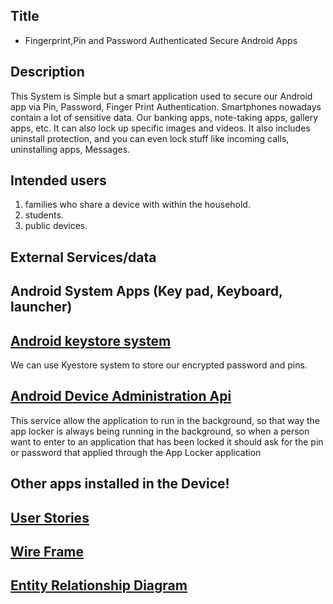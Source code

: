 ## Title

* Fingerprint,Pin and Password Authenticated Secure Android Apps

## Description

This System is Simple but a smart application used to secure our Android app via Pin, Password, Finger Print Authentication. Smartphones nowadays contain a lot of sensitive data. Our banking apps, note-taking apps, gallery apps, etc.
It can also lock up specific images and videos. It also includes uninstall protection, and you can even lock stuff like incoming calls, uninstalling apps, Messages.


## Intended users
 1. families who share a device with within the household.
 2. students.
 3. public devices.
 
## External Services/data
 
## Android System Apps (Key pad, Keyboard, launcher)
## [Android keystore system](https://developer.android.com/training/articles/keystore)
We can use Kyestore system to  store our encrypted password and pins. 
## [Android Device Administration Api](https://developer.android.com/reference/android/app/admin/DeviceAdminService?hl=en)
This service allow the application to run in the background, so that way the app locker is always being running in the background, so when a person want to enter to an application that has been locked it should ask for the pin or password that applied through the App Locker application

## Other apps installed in the Device!


## [User Stories](./user-stories.md)
## [Wire Frame](wireframe.md)
## [Entity Relationship Diagram](erd.md)